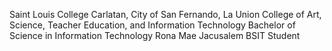 Saint Louis College
Carlatan, City of San Fernando, La Union
College of Art, Science, Teacher Education, and Information Technology
Bachelor of Science in Information Technology
Rona Mae Jacusalem
BSIT Student 
